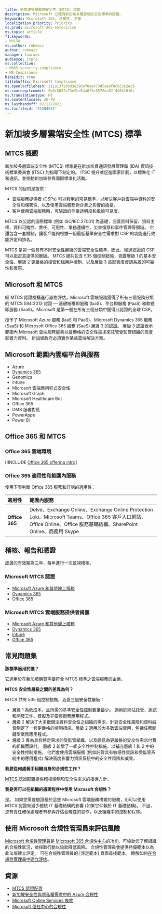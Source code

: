 ```yaml
---
title: 新加坡多層雲端安全性 (MTCS) 標準
description: Microsoft 已獲得新加坡多層雲端安全性標準的認證。
keywords: Microsoft 365, 合規性, 方案
localization_priority: Priority
ms.prod: microsoft-365-enterprise
ms.topic: article
f1.keywords:
- NOCSH
ms.author: robmazz
author: robmazz
manager: laurawi
audience: itpro
ms.collection:
- M365-security-compliance
- MS-Compliance
hideEdit: true
titleSuffix: Microsoft Compliance
ms.openlocfilehash: 111a13f2b9d3e3988f8ae673d5ae9f0c053e2ec9
ms.sourcegitcommit: 9b0c8852e73e2be54a0f9c6570da67f4964f616c
ms.translationtype: HT
ms.contentlocale: zh-TW
ms.lasthandoff: 07/12/2021
ms.locfileid: "53384513"
---
```

# <a name="multi-tier-cloud-security-mtcs-standard-for-singapore"></a>新加坡多層雲端安全性 (MTCS) 標準

## <a name="mtcs-overview"></a>MTCS 概觀

新加坡多層雲端安全性 (MTCS) 標準是在新加坡資通訊發展管理局 (IDA) 資訊技術標準委員會 (ITSC) 的指導下制定的。 ITSC 提升並促進國家計劃，以標準化 IT 和通訊，並推動新加坡參與國際標準化活動。

MTCS 的目的是提供：

- 雲端服務提供者 (CSPs) 可以套用的常見標準，以解決客戶對雲端中資料的安全性和保密性，以及使用雲端服務對企業之影響的擔憂。
- 客戶使用雲端服務時，可驗證的作業透明度和風險可見度。

MTCS 以公認的國際標準 (例如 ISO/IEC 27001) 為基礎，涵蓋資料保留、資料主權、資料可攜性、責任、可用性、業務連續性、災害復原和事件管理等領域。 它還包含一套機制，讓客戶能夠根據一組最低基準安全性需求對 CSP 的功能進行效能評定和排名。

MTCS 是第一個具有不同安全性層級的雲端安全性標準，因此，經過認證的 CSP 可以指定其提供的層級。 MTCS 總共包含 535 個控制措施，涵蓋層級 1 的基本安全性、層級 2 更嚴格的控管和租用戶控制，以及層級 3 高影響度資訊系統的可靠性和復原。

## <a name="microsoft-and-mtcs"></a>Microsoft 和 MTCS

經 MTCS 認證機構進行嚴格評估，Microsoft 雲端服務獲得了所有三個服務分類的 MTCS 584:2013 認證 — 基礎結構即服務 (IaaS)、平台即服務 (PaaS) 和軟體即服務 (SaaS)。Microsoft 是第一個在所有三個分類中獲得此認證的全球 CSP。

授予了 Microsoft Azure 服務 (IaaS 和 PaaS)、Microsoft Dynamics 365 服務 (SaaS) 和 Microsoft Office 365 服務 (SaaS) 層級 3 的認證。 層級 3 認證表示範圍內 Microsoft 雲端服務能夠以最嚴格的安全性需求來託管受監管組織的高度影響力資料。 新加坡政府必須實作某些雲端解決方案。

## <a name="microsoft-in-scope-cloud-platforms--services"></a>Microsoft 範圍內雲端平台與服務

- Azure
- [Dynamics 365](https://aka.ms/d365-compliance-list)
- Genomics
- Intune
- Microsoft 雲端應用程式安全性
- Microsoft Graph
- Microsoft Healthcare Bot
- Office 365
- OMS 服務對應
- PowerApps
- Power BI

## <a name="office-365-and-mtcs"></a>Office 365 和 MTCS

### <a name="office-365-cloud-environments"></a>Office 365 雲端環境

[!INCLUDE [Office 365 offering intro](../includes/o365-offering-introduction.md)]

### <a name="office-365-applicability-and-in-scope-services"></a>Office 365 適用性和範圍內服務

使用下表判斷 Office 365 服務和訂閱的適用性：

| **適用性** | **範圍內服務** |
|:------------------|:----------------------|
| **Office 365** | Delve、Exchange Online、Exchange Online Protection Loki、Microsoft Teams、Office 365 客戶入口網站、Office Online、Office 服務基礎結構、SharePoint Online、商務用 Skype |

## <a name="audits-reports-and-certificates"></a>稽核、報告和憑證

認證的有效期為三年，每年進行一次監視稽核。

### <a name="microsoft-mtcs-certification"></a>Microsoft MTCS 認證

- [Microsoft Azure 和其他線上服務](https://go.microsoft.com/fwlink/p/?linkid=2092614)
- [Dynamics 365](https://go.microsoft.com/fwlink/p/?linkid=2092451)
- [Office 365](https://go.microsoft.com/fwlink/p/?linkid=2092719)

### <a name="microsoft-mtcs-cloud-service-provider-disclosure"></a>Microsoft MTCS 雲端服務提供者揭露

- [Microsoft Azure 和其他線上服務](https://go.microsoft.com/fwlink/p/?linkid=2092614)
- [Dynamics 365](https://go.microsoft.com/fwlink/p/?linkid=2092720)
- [Intune](https://go.microsoft.com/fwlink/p/?linkid=2099397)
- [Office 365](https://go.microsoft.com/fwlink/p/?linkid=2092550)

## <a name="frequently-asked-questions"></a>常見問題集

**該標準適用於誰？**

它適用於在新加坡購買需要符合 MTCS 標準之雲端服務的企業。

**MTCS 安全性層級之間的差異為何？**

MTCS 共有 535 個控制措施，涵蓋三個安全性層級：

- 層級 1 為低成本，且所需的基準安全性控制數量最少。 適用於網站託管、測試和開發工作、模擬及非要徑商務應用程式。
- 層級 2 解決了大多數關注資料安全性之組織的需求，針對安全性風險和資料威脅制定了一套更嚴格的控制措施。層級 2 適用於大多數雲端使用，包括任務關鍵型業務應用程式。
- 層級 3 專為具有特定需求的受監管組織，以及願意為更嚴格的安全性需求付費的組織而設計。 層級 3 新增了一組安全性控制措施，以補充層級 1 和 2 中的安全性控制措施。 他們會使用雲端服務 (例如託管具有敏感性資訊和受監管系統中的應用程式) 解決高度影響力資訊系統中的安全性風險和威脅。

**我要從何處著手組織自身的合規性工作？**

[MTCS 認證配置](https://go.microsoft.com/fwlink/p/?linkid=2099490)提供稽核控制和安全性需求的指導方針。

**我是否可以在組織的憑證程序中使用 Microsoft 合規性？**

是。 如果您需要驗證基於這些 Microsoft 雲端服務構建的服務，則可以使用 MTCS 認證來減少稽核 IT 基礎結構的影響 (如果它仰賴於 IT 基礎結構)。 不過，您有責任確保處理者有參與評估合規性的實作，以及組織中的控制和程序。

## <a name="use-microsoft-compliance-manager-to-assess-your-risk"></a>使用 Microsoft 合規性管理員來評估風險

[Microsoft 合規性管理員](/microsoft-365/compliance/compliance-manager)是 [Microsoft 365 合規性中心](/microsoft-365/compliance/microsoft-365-compliance-center)的功能，可協助您了解組織的合規性狀況，並採取行動以協助降低風險。 合規性管理員會提供特優範本以為此法規建立評定。 可在合規性管理員的 [評定範本] 頁面尋找範本。 瞭解如何[在合規性管理員中建立評估](/microsoft-365/compliance/compliance-manager-assessments)。

## <a name="resources"></a>資源

- [MTCS 認證配置](https://go.microsoft.com/fwlink/p/?linkid=2092918)
- [新加坡安全性與隱私權需求中的 Azure 合規性](https://aka.ms/azurecompliancesingapore)
- [Microsoft Online Services 條款](https://aka.ms/Online-Services-Terms)
- [Microsoft 信任中心的合規性](https://www.microsoft.com/trust-center/compliance/compliance-overview)
